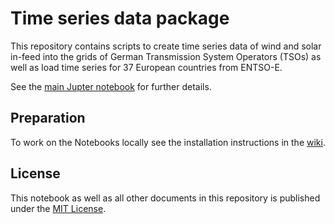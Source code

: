 # Time series data package

This repository contains scripts to create time series data of wind and solar in-feed into the grids of German Transmission System Operators (TSOs) as well as load time series for 37 European countries from ENTSO-E.

See the [main Jupter notebook](main.ipynb) for further details.

## Preparation

To work on the Notebooks locally see the installation instructions in the
[wiki](https://github.com/Open-Power-System-Data/common/wiki/Tutorial-to-run-OPSD-scripts).

## License

This notebook as well as all other documents in this repository is published under the [MIT License](LICENSE.md).

